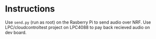 # Instructions

Use `send.py` (run as root) on the Rasberry Pi to send audio over NRF.
Use LPC/cloudcontroltest project on LPC4088 to pay back recieved audio on dev board.
